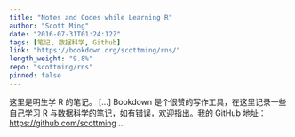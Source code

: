 ```yaml
---
title: "Notes and Codes while Learning R"
author: "Scott Ming"
date: "2016-07-31T01:24:12Z"
tags: [笔记, 数据科学, Github]
link: "https://bookdown.org/scottming/rns/"
length_weight: "9.8%"
repo: "scottming/rns"
pinned: false
---
```


这里是明生学 R 的笔记。 [...] Bookdown 是个很赞的写作工具，在这里记录一些自己学习 R 与数据科学的笔记，如有错误，欢迎指出。我的 GitHub 地址：https://github.com/scottming ...
